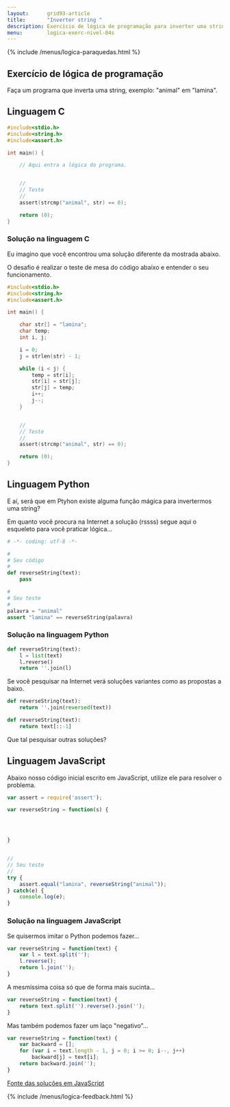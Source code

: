 ```yaml
---
layout:      grid93-article
title:       "Inverter string "
description: Exercício de lógica de programação para inverter uma string.
menu:        logica-exerc-nivel-04s
---
```


{% include /menus/logica-paraquedas.html %}

Exercício de lógica de programação
---


Faça um programa que inverta uma string, exemplo: "animal" em "lamina".


Linguagem C
---

```c
#include<stdio.h>
#include<string.h>
#include<assert.h>

int main() {

    // Aqui entra a lógica do programa.


    //
    // Teste
    //
    assert(strcmp("animal", str) == 0);

    return (0);
}
```


### Solução na linguagem C

Eu imagino que você encontrou uma solução diferente da mostrada abaixo.

O desafio é realizar o teste de mesa do código abaixo e entender o seu funcionamento.

```c
#include<stdio.h>
#include<string.h>
#include<assert.h>

int main() {

    char str[] = "lamina";
    char temp;
    int i, j;

    i = 0;
    j = strlen(str) - 1;

    while (i < j) {
        temp = str[i];
        str[i] = str[j];
        str[j] = temp;
        i++;
        j--;
    }


    //
    // Teste
    //
    assert(strcmp("animal", str) == 0);

    return (0);
}
```



Linguagem Python
---

E aí, será que em Ptyhon existe alguma função mágica para invertermos uma string?

Em quanto você procura na Internet a solução (rssss) segue aqui o esqueleto para você praticar lógica...

```python
# -*- coding: utf-8 -*-

#
# Seu código
#
def reverseString(text):
    pass

#
# Seu teste
#
palavra = "animal"
assert "lamina" == reverseString(palavra)
```



### Solução na linguagem Python


```python
def reverseString(text):
    l = list(text)
    l.reverse()
    return ''.join(l)
```

Se você pesquisar na Internet verá soluções variantes como as propostas a baixo.

```python
def reverseString(text):
    return ''.join(reversed(text))
```

```python
def reverseString(text):
    return text[::-1]
```

Que tal pesquisar outras soluções?



Linguagem JavaScript
---

Abaixo nosso código inicial escrito em JavaScript, utilize ele para resolver o problema.

```javascript
var assert = require('assert');

var reverseString = function(s) {




}


//
// Seu teste
//
try {
    assert.equal("lamina", reverseString("animal"));
} catch(e) {
    console.log(e);
}

```


### Solução na linguagem JavaScript

Se quisermos imitar o Python podemos fazer...

```javascript
var reverseString = function(text) {
    var l = text.split('');
    l.reverse();
    return l.join('');
}
```

A mesmíssima coisa só que de forma mais sucinta...

```javascript
var reverseString = function(text) {
    return text.split('').reverse().join('');
}
```


Mas também podemos fazer um laço "negativo"...

```javascript
var reverseString = function(text) {
    var backward = [];
    for (var i = text.length - 1, j = 0; i >= 0; i--, j++)
        backward[j] = text[i];
    return backward.join('');
}
```

[Fonte das soluções em JavaScript](http://eddmann.com/posts/ten-ways-to-reverse-a-string-in-javascript/ "link-externo")




{% include /menus/logica-feedback.html %}